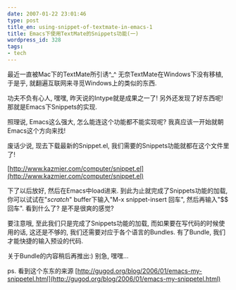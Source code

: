```yaml
---
date: 2007-01-22 23:01:46
type: post
title_en: using-snippet-of-textmate-in-emacs-1
title: Emacs下使用TextMate的Snippets功能(一)
wordpress_id: 328
tags:
- tech
---
```


最近一直被Mac下的TextMate所引诱^_^ 无奈TextMate在Windows下没有移植, 于是乎, 就翻遍互联网来寻觅Windows上的类似的东西.

功夫不负有心人, 嘿嘿, 昨天说的Intype就是成果之一了! 另外还发现了好东西呢! 那就是Emacs下Snippets的实现.

照理说, Emacs这么强大, 怎么能连这个功能都不能实现呢? 我真应该一开始就朝Emacs这个方向来找!

废话少说, 现去下载最新的Snippet.el, 我们需要的Snippets功能就都在这个文件里了!

[http://www.kazmier.com/computer/snippet.el](http://www.kazmier.com/computer/snippet.el)

下了以后放好, 然后在Emacs中load进来. 到此为止就完成了Snippets功能的加载, 你可以试试在"*scratch*" buffer下输入"M-x snippet-insert 回车", 然后再输入"<a xhref="$$" mce_href="$$">$$</a> 回车". 看到什么了? 是不是很爽的感觉?

要注意哦, 至此我们只是完成了Snippets功能的加载, 而如果要在写代码的时候使用的话, 这还是不够的, 我们还需要对应于各个语言的Bundles. 有了Bundle, 我们才能快捷的输入预设的代码.

关于Bundle的内容稍后再推出:) 别急, 嘿嘿...

ps.
看到这个东东的来源
[http://gugod.org/blog/2006/01/emacs-my-snippetel.html](http://gugod.org/blog/2006/01/emacs-my-snippetel.html)
